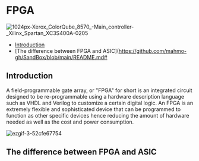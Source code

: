 # FPGA

![1024px-Xerox_ColorQube_8570_-_Main_controller_-_Xilinx_Spartan_XC3S400A-0205](https://user-images.githubusercontent.com/87826618/167335811-2a3f454a-c5f0-42ef-9456-835261501600.jpg)


- [Introduction](https://github.com/mahmo-gh/SandBox/blob/main/README.md#introduction)
- [The difference between FPGA and ASIC](https://github.com/mahmo-gh/SandBox/blob/main/README.md#





## Introduction

A field-programmable gate array, or "FPGA" for short is an integrated circuit designed to be re-programmable using a hardware description language such as VHDL and Verilog to customize a certain digital logic. An FPGA is an extremely flexible and sophisticated device that can be programmed to function as other specific devices hence reducing the amount of hardware needed as well as the cost and power consumption.

![ezgif-3-52cfe67754](https://user-images.githubusercontent.com/87826618/167336217-320a2811-4e47-49c3-8fff-2dee72d2ceed.gif)


## The difference between FPGA and ASIC
